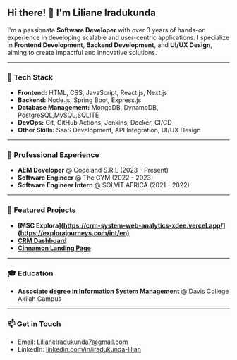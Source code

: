 ## Hi there! 👋 I'm Liliane Iradukunda

I'm a passionate **Software Developer** with over 3 years of hands-on experience in developing scalable and user-centric applications. I specialize in **Frontend Development**, **Backend Development**, and **UI/UX Design**, aiming to create impactful and innovative solutions.

---

### 🚀 Tech Stack
- **Frontend:** HTML, CSS, JavaScript, React.js, Next.js
- **Backend:** Node.js, Spring Boot, Express.js
- **Database Management:** MongoDB, DynamoDB, PostgreSQL,MySQL,SQLITE
- **DevOps:** Git, GitHub Actions, Jenkins, Docker, CI/CD
- **Other Skills:** SaaS Development, API Integration, UI/UX Design

---

### 💼 Professional Experience
- **AEM Developer** @ Codeland S.R.L (2023 - Present)
- **Software Engineer** @ The GYM (2022 - 2023)
- **Software Engineer Intern** @ SOLVIT AFRICA (2021 - 2022)

---

### 🌟 Featured Projects
- **[MSC Explora](https://crm-system-web-analytics-xdee.vercel.app/](https://explorajourneys.com/int/en)**
- **[CRM Dashboard](https://crm-system-web-analytics-xdee.vercel.app/)**
- **[Cinnamon Landing Page](https://cinnamon-next-project.vercel.app/)**

---

### 🎓 Education
- **Associate degree in Information System Management** @ Davis College Akilah Campus

---

### 📫 Get in Touch
- Email: [LilianeIradukunda7@gmail.com](mailto:LilianeIradukunda7@gmail.com)
- LinkedIn: [linkedin.com/in/iradukunda-lilian](https://www.linkedin.com/in/iradukunda-lilian/)
